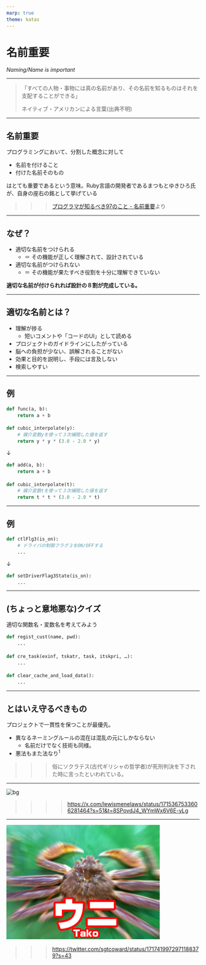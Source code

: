 ```yaml
---
marp: true
theme: katas
---
```

<!-- 
size: 16:9
paginate: true
-->
<!-- header: 勉強会#-->

# 名前重要

_Naming/Name is important_

---

> 「すべての人物・事物には真の名前があり、その名前を知るものはそれを支配することができる」  
> 
> ネイティブ・アメリカンによる言葉(出典不明)

<!-- 旧約聖書の神の名は、正しく発音できないよう「YHWH」になっている。グリム童話の「ルンペルシュティルツヒェン」（独: Rumpelstilzchen）もある。他にも千と千尋の神隠しでは湯婆婆が名前を知って支配していたり、血界戦線という漫画では血界の眷属に対して真の名を知ることで初めて封印できるなど、名前を理解することの重要性は枚挙にいとまがない -->

---

## 名前重要

プログラミングにおいて、分割した概念に対して

* 名前を付けること
* 付けた名前そのもの

はとても重要であるという意味。Ruby言語の開発者であるまつもとゆきひろ氏が、自身の座右の銘として挙げている

>>> [プログラマが知るべき97のこと - 名前重要](https://xn--97-273ae6a4irb6e2hsoiozc2g4b8082p.com/%E3%82%A8%E3%83%83%E3%82%BB%E3%82%A4/%E5%90%8D%E5%89%8D%E9%87%8D%E8%A6%81/)より

---

## なぜ？

* 適切な名前をつけられる
    * ＝ その機能が正しく理解されて、設計されている
* 適切な名前がつけられない
    * ＝ その機能が果たすべき役割を十分に理解できていない

**適切な名前が付けられれば設計の８割が完成している。**

---

## 適切な名前とは？

* 理解が捗る
    * 短いコメントや「コードのUI」として読める
* プロジェクトのガイドラインにしたがっている
* 脳への負担が少ない、誤解されることがない
* 効果と目的を説明し、手段には言及しない
* 検索しやすい

---

## 例

```py
def func(a, b):
    return a + b

def cubic_interpolate(y):
    # 媒介変数yを使って３次補間した値を返す
    return y * y * (3.0 - 2.0 * y)
```
↓
```py
def add(a, b):
    return a + b

def cubic_interpolate(t):
    # 媒介変数tを使って３次補間した値を返す
    return t * t * (3.0 - 2.0 * t)
```

---

## 例

```py
def ctlFlg3(is_on):
    # ドライバの制御フラグ３をON/OFFする
    ...
```
↓
```py
def setDriverFlag3State(is_on):
    ...
```

---

## (ちょっと意地悪な)クイズ

適切な関数名・変数名を考えてみよう

```py
def regist_cust(name, pwd):
    ...

def cre_task(exinf, tskatr, task, itskpri, …):
    ...

def clear_cache_and_load_data():
    ...
```

---

## とはいえ守るべきもの

プロジェクトで一貫性を保つことが最優先。

* 異なるネーミングルールの混在は混乱の元にしかならない
    * 名前だけでなく技術も同様。
* 悪法もまた法なり$^1$

>>> 俗にソクラテス(古代ギリシャの哲学者)が死刑判決を下された時に言ったといわれている。

<!-- ソクラテスは古代ギリシャの哲学者。BC470-399(享年71) -->
<!-- 「無知の知」が有名。自分がすべてを知っているなどということは一切なく、むしろ世界の広さ深さに比べたら無知に等しい、、、というところまでは有名だが、続きがある。彼と彼の弟子はこれを相手との議論を深める対話の中で使ったのですが、「無知であることを知っている私(弟子を含む)は、知らないお前よりも賢い」というスタンスで臨んだため、もう敵が増える増える。最後はそのせいで死刑になって、そのときに言ったのが「悪法もまた～」 -->
<!-- だいたい弁証法という、会話の中で相手の矛盾を突いてより深い知識を求めるのって「豆腐は白い」という主張に対して、「白くない豆腐もありますよね」「私の豆腐は白くありませんが」「厳密にいうと薄いベージュです」とか矛盾を突いていくスタイルなので、今で言うクソリプおじさん。 https://togetter.com/li/646713 -->

<!-- ちなみにこのソクラテス、相当の醜男だったことで知られています。背が低く、頭髪は禿げ上がり、丸々と太ったブタのようだったらしい。弟子のプラトンに「我が師ソクラテスは世界で１番醜い。しかし１番賢い」と言われていたそうです。完全に舐められてます -->

---

![bg](https://pbs.twimg.com/media/F841re7XIAA67ad?format=jpg&name=large)

>>>> https://x.com/lewismenelaws/status/1715367533606281464?s=51&t=8SPovdJ4_WYmWx6V6E-yLg

---

![bg fit](assets/05-kani.jpg)

>>> https://twitter.com/sgtcoward/status/1717419972971188379?s=43
